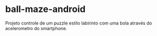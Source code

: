 # ball-maze-android
Projeto controle de um puzzle estilo labirinto com uma bola através do acelerometro do smartphone.
